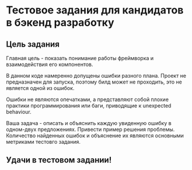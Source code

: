 # Тестовое задания для кандидатов в бэкенд разработку
## Цель задания
Главная цель - показать понимание работы фреймворка и взаимодействия его компонентов.

В данном коде намеренно допущены ошибки разного плана. 
Проект не предназначен для запуска, поэтому билд может не проходить, это не является одной из ошибок.

Ошибки не являются опечатками, а представляют собой плохие практики программирования или баги, приводящие к unexpected behaviour.

Ваша задача - описать и объяснить каждую увиденную ошибку в одном-двух предложениях.
Привести пример решения проблемы.
 Количество найденных ошибок и объяснение их являются основными метриками тестовго задания.
 
 ## Удачи в тестовом задании!
